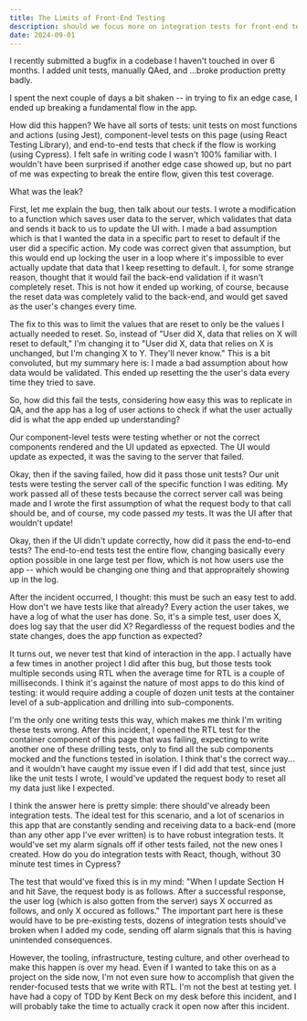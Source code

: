 ```yaml
---
title: The Limits of Front-End Testing
description: should we focus more on integration tests for front-end testing?
date: 2024-09-01
---
```


I recently submitted a bugfix in a codebase I haven't touched in over 6 months. I added unit tests, manually QAed, and ...broke production pretty badly.

I spent the next couple of days a bit shaken -- in trying to fix an edge case, I ended up breaking a fundamental flow in the app.

How did this happen? We have all sorts of tests: unit tests on most functions and actions (using Jest), component-level tests on this page (using React Testing Library), and end-to-end tests that check if the flow is working (using Cypress). I felt safe in writing code I wasn't 100% familiar with. I wouldn't have been surprised if another edge case showed up, but no part of me was expecting to break the entire flow, given this test coverage.

What was the leak?

First, let me explain the bug, then talk about our tests. I wrote a modification to a function which saves user data to the server, which validates that data and sends it back to us to update the UI with. I made a bad assumption which is that I wanted the data in a specific part to reset to default if the user did a specific action. My code was correct given that assumption, but this would end up locking the user in a loop where it's impossible to ever actually update that data that I keep resetting to default. I, for some strange reason, thought that it would fail the back-end validation if it wasn't completely reset. This is not how it ended up working, of course, because the reset data was completely valid to the back-end, and would get saved as the user's changes every time.

The fix to this was to limit the values that are reset to only be the values I actually needed to reset. So, instead of "User did X, data that relies on X will reset to default," I'm changing it to "User did X, data that relies on X is unchanged, but I'm changing X to Y. They'll never know." This is a bit convoluted, but my summary here is: I made a bad assumption about how data would be validated. This ended up resetting the the user's data every time they tried to save.

So, how did this fail the tests, considering how easy this was to replicate in QA, and the app has a log of user actions to check if what the user actually did is what the app ended up understanding?

Our component-level tests were testing whether or not the correct components rendered and the UI updated as epxected. The UI would update as expected, it was the saving to the server that failed.

Okay, then if the saving failed, how did it pass those unit tests? Our unit tests were testing the server call of the specific function I was editing. My work passed all of these tests because the correct server call was being made and I wrote the first assumption of what the request body to that call should be, and of course, my code passed *my* tests. It was the UI after that wouldn't update!

Okay, then if the UI didn't update correctly, how did it pass the end-to-end tests? The end-to-end tests test the entire flow, changing basically every option possible in one large test per flow, which is not how users use the app -- which would be changing one thing and that appropraitely showing up in the log.

After the incident occurred, I thought: this must be such an easy test to add. How don't we have tests like that already? Every action the user takes, we have a log of what the user has done. So, it's a simple test, user does X, does log say that the user did X? Regardlesss of the request bodies and the state changes, does the app function as expected?

It turns out, we never test that kind of interaction in the app. I actually have a few times in another project I did after this bug, but those tests took multiple seconds using RTL when the average time for RTL is a couple of milliseconds. I think it's against the nature of most apps to do this kind of testing: it would require adding a couple of dozen unit tests at the container level of a sub-application and drilling into sub-components.

I'm the only one writing tests this way, which makes me think I'm writing these tests wrong. After this incident, I opened the RTL test for the container component of this page that was failing, expecting to write another one of these drilling tests, only to find all the sub components mocked and the functions tested in isolation. I think that's the correct way... and it wouldn't have caught my issue even if I did add that test, since just like the unit tests I wrote, I would've updated the request body to reset all my data just like I expected.

I think the answer here is pretty simple: there should've already been integration tests. The ideal test for this scenario, and a lot of scenarios in this app that are constantly sending and receiving data to a back-end (more than any other app I've ever written) is to have robust integration tests. It would've set my alarm signals off if other tests failed, not the new ones I created. How do you do integration tests with React, though, without 30 minute test times in Cypress?

The test that would've fixed this is in my mind: "When I update Section H and hit Save, the request body is as follows. After a successful response, the user log (which is also gotten from the server) says X occurred as follows, and only X occured as follows." The important part here is these would have to be pre-existing tests, dozens of integration tests should've broken when I added my code, sending off alarm signals that this is having unintended consequences.

However, the tooling, infrastructure, testing culture, and other overhead to make this happen is over my head. Even if I wanted to take this on as a project on the side now, I'm not even sure how to accomplish that given the render-focused tests that we write with RTL. I'm not the best at testing yet. I have had a copy of TDD by Kent Beck on my desk before this incident, and I will probably take the time to actually crack it open now after this incident.

